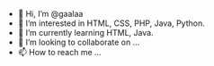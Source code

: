 - 👋 Hi, I’m @gaalaa
- 👀 I’m interested in HTML, CSS, PHP, Java, Python.
- 🌱 I’m currently learning HTML, Java.
- 💞️ I’m looking to collaborate on ...
- 📫 How to reach me ...

<!---
gaalaa/gaalaa is a ✨ special ✨ repository because its `README.md` (this file) appears on your GitHub profile.
You can click the Preview link to take a look at your changes.
--->
